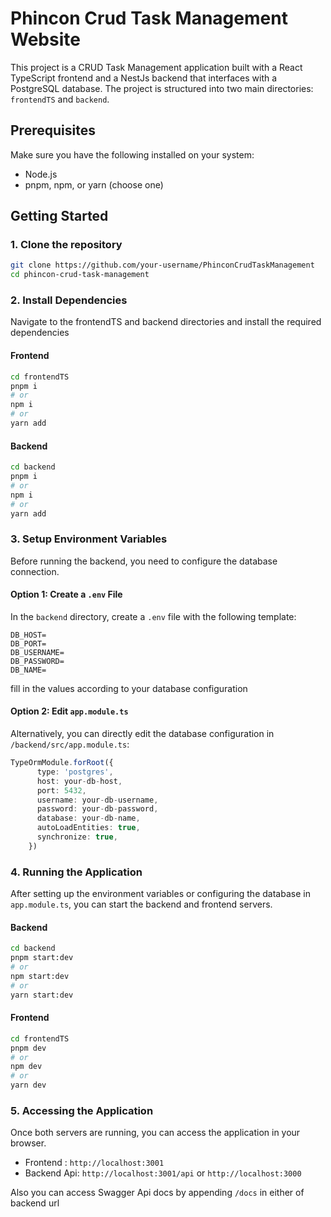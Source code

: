 # Phincon Crud Task Management Website

This project is a CRUD Task Management application built with a React TypeScript frontend and a NestJs backend that interfaces with a PostgreSQL database.
The project is structured into two main directories: `frontendTS` and `backend`.

## Prerequisites

Make sure you have the following installed on your system:

- Node.js
- pnpm, npm, or yarn (choose one)

## Getting Started

### 1. Clone the repository

```bash
git clone https://github.com/your-username/PhinconCrudTaskManagement
cd phincon-crud-task-management
```

### 2. Install Dependencies

Navigate to the frontendTS and backend directories and install the required dependencies

#### Frontend

```bash
cd frontendTS
pnpm i
# or
npm i
# or
yarn add
```

#### Backend

```bash
cd backend
pnpm i
# or
npm i
# or
yarn add
```

### 3. Setup Environment Variables

Before running the backend, you need to configure the database connection.

#### Option 1: Create a `.env` File

In the `backend` directory, create a `.env` file with the following template:

```env
DB_HOST=
DB_PORT=
DB_USERNAME=
DB_PASSWORD=
DB_NAME=
```

fill in the values according to your database configuration

#### Option 2: Edit `app.module.ts`

Alternatively, you can directly edit the database configuration in `/backend/src/app.module.ts`:

```app.module.ts
TypeOrmModule.forRoot({
      type: 'postgres',
      host: your-db-host,
      port: 5432,
      username: your-db-username,
      password: your-db-password,
      database: your-db-name,
      autoLoadEntities: true,
      synchronize: true,
    })
```

### 4. Running the Application

After setting up the environment variables or configuring the database in `app.module.ts`, you can start the backend and frontend servers.

#### Backend

```bash
cd backend
pnpm start:dev
# or
npm start:dev
# or
yarn start:dev
```

#### Frontend

```bash
cd frontendTS
pnpm dev
# or
npm dev
# or
yarn dev
```

### 5. Accessing the Application

Once both servers are running, you can access the application in your browser.

- Frontend : `http://localhost:3001`
- Backend Api: `http://localhost:3001/api` or `http://localhost:3000`

Also you can access Swagger Api docs by appending `/docs` in either of backend url
